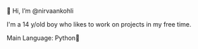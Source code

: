 👋 Hi, I’m @nirvaankohli

I'm a 14 y/old boy who likes to work on projects in my free time. 

Main Language: Python🐍



